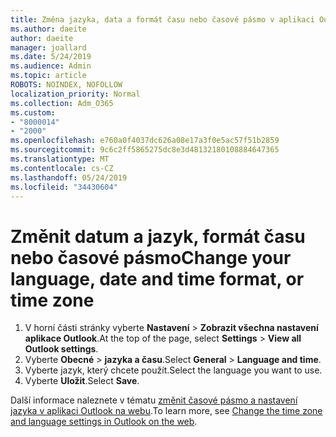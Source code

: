 ```yaml
---
title: Změna jazyka, data a formát času nebo časové pásmo v aplikaci Outlook na webu
ms.author: daeite
author: daeite
manager: joallard
ms.date: 5/24/2019
ms.audience: Admin
ms.topic: article
ROBOTS: NOINDEX, NOFOLLOW
localization_priority: Normal
ms.collection: Adm_O365
ms.custom:
- "8000014"
- "2000"
ms.openlocfilehash: e760a0f4037dc626a08e17a3f0e5ac57f51b2859
ms.sourcegitcommit: 9c6c2ff5865275dc8e3d48132180108884647365
ms.translationtype: MT
ms.contentlocale: cs-CZ
ms.lasthandoff: 05/24/2019
ms.locfileid: "34430604"
---
```

# <a name="change-your-language-date-and-time-format-or-time-zone"></a><span data-ttu-id="8d8fe-102">Změnit datum a jazyk, formát času nebo časové pásmo</span><span class="sxs-lookup"><span data-stu-id="8d8fe-102">Change your language, date and time format, or time zone</span></span>

1. <span data-ttu-id="8d8fe-103">V horní části stránky vyberte **Nastavení** > **Zobrazit všechna nastavení aplikace Outlook**.</span><span class="sxs-lookup"><span data-stu-id="8d8fe-103">At the top of the page, select **Settings** > **View all Outlook settings**.</span></span>
2. <span data-ttu-id="8d8fe-104">Vyberte **Obecné** > **jazyka a času**.</span><span class="sxs-lookup"><span data-stu-id="8d8fe-104">Select **General** > **Language and time**.</span></span>
3. <span data-ttu-id="8d8fe-105">Vyberte jazyk, který chcete použít.</span><span class="sxs-lookup"><span data-stu-id="8d8fe-105">Select the language you want to use.</span></span>
4. <span data-ttu-id="8d8fe-106">Vyberte **Uložit**.</span><span class="sxs-lookup"><span data-stu-id="8d8fe-106">Select **Save**.</span></span>

<span data-ttu-id="8d8fe-107">Další informace naleznete v tématu [změnit časové pásmo a nastavení jazyka v aplikaci Outlook na webu](https://support.office.com/article/65239869-12e7-4a9d-bca1-76b0ad7ce273).</span><span class="sxs-lookup"><span data-stu-id="8d8fe-107">To learn more, see [Change the time zone and language settings in Outlook on the web](https://support.office.com/article/65239869-12e7-4a9d-bca1-76b0ad7ce273).</span></span>